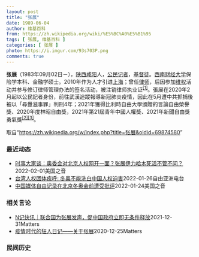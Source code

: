 ```yaml
---
layout: post
title: "张展"
date: 1989-06-04
author: 维基百科
from: https://zh.wikipedia.org/wiki/%E5%BC%A0%E5%B1%95
tags: [ 张展, 维基百科 ]
categories: [ 张展 ]
photo: https://i.imgur.com/93s703P.png
comments: true
---
```

<div class="mw-parser-output">

<p><b>张展</b>（1983年09月02日<span class="useeditintro" title="Template:BLP editintro">－</span>），<a href="/wiki/%E9%99%95%E8%A5%BF" class="mw-redirect" title="陕西">陕西</a><a href="/wiki/%E5%92%B8%E9%98%B3" class="mw-redirect" title="咸阳">咸阳</a>人，<a href="/wiki/%E5%85%AC%E6%B0%91%E8%A8%98%E8%80%85" class="mw-redirect" title="公民記者">公民记者</a>，<a href="/wiki/%E5%9F%BA%E7%9D%A3%E5%BE%92" title="基督徒">基督徒</a>。<a href="/wiki/%E8%A5%BF%E5%8D%97%E8%B4%A2%E7%BB%8F%E5%A4%A7%E5%AD%A6" title="西南财经大学">西南财经大学</a>保险学本科、金融学硕士。2010年作为人才引进<a href="/wiki/%E4%B8%8A%E6%B5%B7" class="mw-redirect" title="上海">上海</a>；曾任<a href="/wiki/%E5%BE%8B%E5%B8%88" class="mw-redirect" title="律师">律师</a>，后因参加<a href="/wiki/%E7%BB%B4%E6%9D%83" class="mw-redirect" title="维权">维权</a>活动并参与修订律师管理办法的签名活动，被注销律师执业证<sup id="cite_ref-1" class="reference"><a href="#cite_note-1">[1]</a></sup>。張展在2020年2月起以公民記者身份，前往武漢追蹤報導新冠肺炎疫情，因此在5月遭中共抓捕後被以「尋釁滋事罪」判刑4年；2021年獲得比利時自由大學頒贈的言論自由榮譽獎、2020年度林昭自由獎，2021年第21屆青年中國人權獎、2021年新聞自由獎勇氣獎<sup id="cite_ref-無國界_2-0" class="reference"><a href="#cite_note-無國界-2">[2]</a></sup><sup id="cite_ref-3" class="reference"><a href="#cite_note-3">[3]</a></sup>。
</p>
</div><noscript><img src="//zh.wikipedia.org/wiki/Special:CentralAutoLogin/start?type=1x1" alt="" title="" width="1" height="1" style="border: none; position: absolute;"></noscript>
<div class="printfooter">取自“<a dir="ltr" href="https://zh.wikipedia.org/w/index.php?title=张展&amp;oldid=69874580">https://zh.wikipedia.org/w/index.php?title=张展&amp;oldid=69874580</a>”</div><div id="recent-news"><h3>最近动态</h3><ul><li><a href="https://nodebe4.github.io/waimei/2022-02-01/%E6%97%B6%E4%BA%8B%E5%A4%A7%E5%AE%B6%E8%B0%88-%E5%A5%A5%E5%A7%94%E4%BC%9A%E5%AF%B9%E5%8C%97%E4%BA%AC%E4%BA%BA%E6%9D%83%E7%BD%91%E5%BC%80%E4%B8%80%E9%9D%A2-%E5%BC%A0%E5%B1%95%E4%BC%8A%E5%8A%9B%E5%93%88%E6%9C%A8%E6%AD%BB%E6%B4%BB%E4%B8%8D%E7%AE%A1%E4%B8%8D%E9%97%AE" title="时事大家谈：奥委会对北京人权网开一面？张展伊力哈木死活不管不问？—— Tue, 01 Feb 2022 21:00:47 GMT 时事大家谈：奥委会对北京人权网开一面？张展伊力哈木死活不管不问？...">时事大家谈：奥委会对北京人权网开一面？张展伊力哈木死活不管不问？</a><time>2022-02-01</time><a class="tag">美国之音</a></li>
<li><a href="https://nodebe4.github.io/waimei/2022-01-26/%E5%8F%B0%E6%B9%BE%E4%BA%BA%E6%9D%83%E5%9B%A2%E4%BD%93%E7%96%BE%E5%91%BC-%E5%86%AC%E5%A5%A5%E4%B8%8D%E8%83%BD%E6%B4%97%E7%99%BD%E4%B8%AD%E5%9B%BD%E4%BA%BA%E6%9D%83%E8%BF%AB%E5%AE%B3" title="台湾人权团体疾呼: 冬奥不能洗白中国人权迫害—— 北京冬奥即将登场，国际特赦组织台湾分会26日赴中华台北奥会递交请愿书，呼吁中华奥会向台湾选手揭露中国人权现况，以及遭中国当局关押的张展、李明哲等...">台湾人权团体疾呼: 冬奥不能洗白中国人权迫害</a><time>2022-01-26</time><a class="tag">自由亚洲电台</a></li>
<li><a href="https://nodebe4.github.io/waimei/2022-01-24/%E4%B8%AD%E5%9B%BD%E5%AA%92%E4%BD%93%E8%87%AA%E7%94%B1%E8%AE%B0%E5%BD%95%E5%9C%A8%E5%8C%97%E4%BA%AC%E5%86%AC%E5%A5%A5%E4%BC%9A%E5%89%8D%E9%81%AD%E5%8F%97%E6%89%B9%E8%AF%84" title="中国媒体自由记录在北京冬奥会前遭受批评—— Tue, 25 Jan 2022 00:03:21 GMT 资料照片：中国被监禁的记者张展（2020年12月28日） 媒体权利团体在北京冬奥会还有两个...">中国媒体自由记录在北京冬奥会前遭受批评</a><time>2022-01-24</time><a class="tag">美国之音</a></li>
</ul></div><div id="open-opinion"><h3>相关言论</h3><ul><li><a href="https://nodebe4.github.io/opinion/2021-12-31/N%E8%AE%B0%E5%BF%AB%E8%AE%AF-%E8%81%94%E5%90%88%E5%9B%BD%E4%B8%BA%E5%BC%A0%E5%B1%95%E5%8F%91%E5%A3%B0-%E4%BF%83%E4%B8%AD%E5%9B%BD%E6%94%BF%E5%BA%9C%E7%AB%8B%E5%8D%B3%E6%97%A0%E6%9D%A1%E4%BB%B6%E9%87%8A%E6%94%BE/" title="NGOCN">N记快讯｜联合国为张展发声，促中国政府立即无条件释放</a><time>2021-12-31</time><a class="tag">Matters</a></li>
<li><a href="https://nodebe4.github.io/opinion/2020-12-25/%E7%96%AB%E6%83%85%E6%97%B6%E4%BB%A3%E7%9A%84%E7%8B%82%E4%BA%BA%E6%97%A5%E8%AE%B0-%E5%85%B3%E4%BA%8E%E5%BC%A0%E5%B1%95/" title="AI XIAOMING">疫情时代的狂人日记——关于张展</a><time>2020-12-25</time><a class="tag">Matters</a></li>
</ul></div><div id="mjls-record"><h3>民间历史</h3><ul></ul></div>
